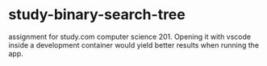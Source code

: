 # study-binary-search-tree
assignment for study.com computer science 201. Opening it with vscode inside a development container
would yield better results when running the app.
